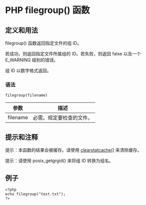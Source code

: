 # PHP filegroup() 函数



## 定义和用法

filegroup() 函数返回指定文件的组 ID。

若成功，则返回指定文件所属组的 ID。若失败，则返回 false 以及一个 E_WARNING 级别的错误。

组 ID 以数字格式返回。

### 语法

```
filegroup(filename)
```

| 参数 | 描述 |
| --- | --- |
| filename | 必需。规定要检查的文件。 |

## 提示和注释

提示：本函数的结果会被缓存。请使用 [clearstatcache()](/php/func_filesystem_clearstatcache.asp "PHP clearstatcache() 函数") 来清除缓存。

提示：请使用 posix_getgrgid() 来将组 ID 转换为组名。

## 例子

```
<?php
echo filegroup("test.txt");
?>
```



